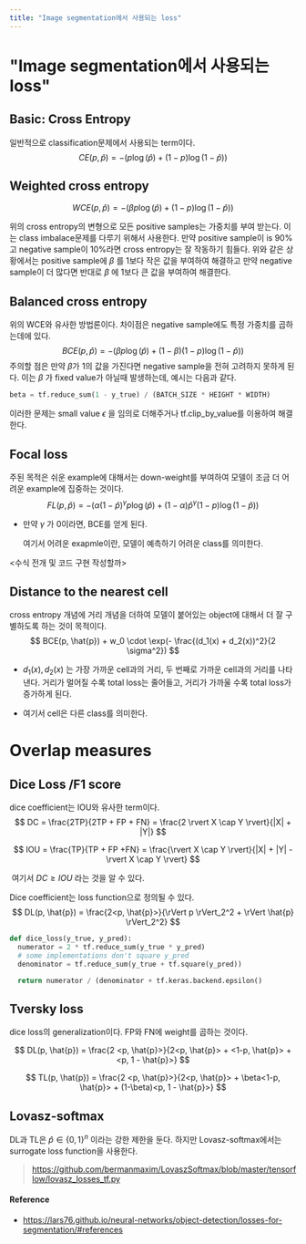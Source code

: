 ```yaml
---
title: "Image segmentation에서 사용되는 loss"
---
```




# "Image segmentation에서 사용되는 loss"



## Basic: Cross Entropy

일반적으로 classification문제에서 사용되는 term이다.
$$
CE(p, \hat{p}) = -(p \log(\hat{p}) + (1- p)\log(1-\hat{p}))
$$

## Weighted cross entropy

$$
WCE(p, \hat{p}) = -(\beta p \log(\hat{p}) + (1- p)\log(1-\hat{p}))
$$

위의 cross entropy의 변형으로 모든 positive samples는 가중치를 부여 받는다. 이는 class imbalace문제를 다루기 위해서 사용한다. 만약 positive sample이 is 90%고 negative sample이 10%라면 cross entropy는 잘 작동하기 힘들다. 위와 같은 상황에서는  positive sample에 $\beta$ 를 1보다 작은 값을 부여하여 해결하고 만약 negative sample이 더 많다면 반대로 $\beta$ 에 1보다 큰 값을 부여하여 해결한다.



## Balanced cross entropy

위의 WCE와 유사한 방법론이다. 차이점은 negative sample에도 특정 가중치를 곱하는데에 있다.
$$
BCE(p, \hat{p}) = -(\beta p \log(\hat{p}) + (1-\beta)(1- p)\log(1-\hat{p}))
$$
주의할 점은 만약 $\beta$가 1의 값을 가진다면 negative sample을 전혀 고려하지 못하게 된다. 이는 $\beta$ 가 fixed value가 아닐때 발생하는데, 예시는 다음과 같다.

~~~python
beta = tf.reduce_sum(1 - y_true) / (BATCH_SIZE * HEIGHT * WIDTH)
~~~

이러한 문제는 small value $\epsilon$ 을 임의로 더해주거나 tf.clip_by_value를 이용하여 해결한다.

## Focal loss

주된 목적은 쉬운 example에 대해서는 down-weight를 부여하여 모델이 조금 더 어려운 example에 집중하는 것이다.
$$
FL(p, \hat{p}) = -(\alpha(1-\hat{p}) ^ \gamma p \log(\hat{p}) + (1-\alpha)\hat{p}^\gamma(1- p)\log(1-\hat{p}))
$$

- 만약 $\gamma$ 가 0이라면, BCE를 얻게 된다. 

  여기서 어려운 exapmle이란, 모델이 예측하기 어려운 class를 의미한다.

<수식 전개 및 코드 구현 작성할까>



## Distance to the nearest cell

cross entropy 개념에 거리 개념을 더하여 모델이 붙어있는 object에 대해서 더 잘 구별하도록 하는 것이 목적이다.
$$
BCE(p, \hat{p}) + w_0 \cdot \exp(- \frac{(d_1(x) + d_2(x))^2}{2 \sigma^2})
$$

- $d_1(x), d_2(x)$ 는 가장 가까운 cell과의 거리, 두 번째로 가까운 cell과의 거리를 나타낸다. 거리가 멀어질 수록 total loss는 줄어들고, 거리가 가까울 수록 total loss가 증가하게 된다.

- 여기서 cell은 다른 class를 의미한다.

  

# Overlap measures

## Dice Loss /F1 score

dice coefficient는 IOU와 유사한 term이다. 
$$
DC = \frac{2TP}{2TP + FP + FN} = \frac{2 \rvert X \cap Y \rvert}{|X| + |Y|}
$$

$$
IOU = \frac{TP}{TP + FP +FN} = \frac{\rvert X \cap Y \rvert}{|X| + |Y| - \rvert X \cap Y \rvert}
$$

​	여기서 $DC \ge IOU$ 라는 것을 알 수 있다.

Dice coefficient는 loss function으로 정의될 수 있다.
$$
DL(p, \hat{p}) = \frac{2<p, \hat{p}>}{\rVert p \rVert_2^2 + \rVert \hat{p} \rVert_2^2}
$$

~~~python
def dice_loss(y_true, y_pred):
  numerator = 2 * tf.reduce_sum(y_true * y_pred)
  # some implementations don't square y_pred
  denominator = tf.reduce_sum(y_true + tf.square(y_pred))

  return numerator / (denominator + tf.keras.backend.epsilon()
~~~



## Tversky loss

dice loss의 generalization이다. FP와 FN에 weight를 곱하는 것이다.

$$
DL(p, \hat{p}) = \frac{2 <p, \hat{p}>}{2<p, \hat{p}> + <1-p, \hat{p}> + <p, 1 - \hat{p}>}
$$

$$
TL(p, \hat{p}) = \frac{2 <p, \hat{p}>}{2<p, \hat{p}> + \beta<1-p, \hat{p}> + (1-\beta)<p, 1 - \hat{p}>}
$$

## Lovasz-softmax

DL과 TL은 $\hat{p} \in \{ 0, 1\} ^n$ 이라는 강한 제한을 둔다. 하지만 Lovasz-softmax에서는 surrogate loss function을 사용한다.

> https://github.com/bermanmaxim/LovaszSoftmax/blob/master/tensorflow/lovasz_losses_tf.py



#### Reference

- https://lars76.github.io/neural-networks/object-detection/losses-for-segmentation/#references